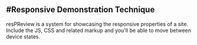 #Responsive Demonstration Technique
----------------

resPReview is a system for showcasing the responsive properties of a site. Include the JS, CSS and related markup and you'll be able to move between device states.
